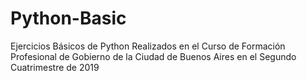 # Python-Basic
Ejercicios Básicos de Python
Realizados en el Curso de Formación Profesional de Gobierno de la Ciudad de Buenos Aires en el Segundo Cuatrimestre de 2019
